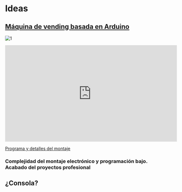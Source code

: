 # Ideas


## [Máquina de vending basada en Arduino](http://www.retrobuiltgames.com/the-build-page/arduino-vending-machine/)

![1](http://www.retrobuiltgames.com/s/cc_images/cache_4099109215.png?t=1466170561)

<iframe width="560" height="315" src="https://www.youtube.com/embed/-gdm71P1k9c" frameborder="0" allowfullscreen></iframe>

[Programa y detalles del montaje](http://www.retrobuiltgames.com/the-build-page/arduino-vending-machine/)

### Complejidad del montaje electrónico y programación bajo. Acabado del proyectos profesional


## ¿Consola?

